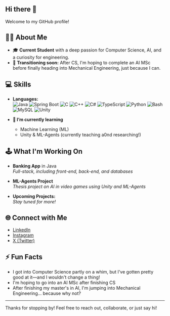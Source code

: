 ## Hi there 👋

Welcome to my GitHub profile!

## 👨‍🎓 About Me

- 🎓 **Current Student** with a deep passion for Computer Science, AI, and a curiosity for engineering.
- 🚀 **Transitioning soon:** After CS, I'm hoping to complete an AI MSc before finally heading into Mechanical Engineering, just because I can.

## 💻 Skills

- **Languages:**  
  ![Java](https://img.shields.io/badge/Java-%23ED8B00.svg?style=for-the-badge&logo=openjdk&logoColor=white)
  ![Spring Boot](https://img.shields.io/badge/Spring%20Boot-6DB33F?lstyle=for-the-badge&logo=springboot&logoColor=fff)
  ![C](https://img.shields.io/badge/C-%2300599C.svg?style=for-the-badge&logo=c&logoColor=white)
  ![C++](https://img.shields.io/badge/C++-%2300599C.svg?style=for-the-badge&logo=c%2B%2B&logoColor=white)
  ![C#](https://img.shields.io/badge/C%23-%23239120.svg?style=for-the-badge&logo=c-sharp&logoColor=white)
  ![TypeScript](https://img.shields.io/badge/TypeScript-%23007ACC.svg?style=for-the-badge&logo=typescript&logoColor=white)
  ![Python](https://img.shields.io/badge/Python-%233776AB.svg?style=for-the-badge&logo=python&logoColor=white)
  ![Bash](https://img.shields.io/badge/Bash-4EAA25?style=for-the-badge&llogo=gnubash&logoColor=fff)
  ![MySQL](https://img.shields.io/badge/MySQL-4479A1?style=for-the-badge&llogo=mysql&logoColor=fff)
  ![Unity](https://img.shields.io/badge/Unity-%23000000.svg?style=for-the-badge&llogo=unity&logoColor=white)

- **🌱 I’m currently learning**  
  - Machine Learning (ML)
  - Unity & ML-Agents (currently teaching a0nd researching!)

## 🕹️ What I'm Working On

- **Banking App** in Java  
  _Full-stack, including front-end, back-end, and databases_

- **ML-Agents Project**  
  _Thesis project on AI in video games using Unity and ML-Agents_

- **Upcoming Projects:**  
  _Stay tuned for more!_

## 🌐 Connect with Me

- [LinkedIn](https://www.linkedin.com/in/whard-assaf/)
- [Instagram](https://www.instagram.com/whard.assaf3/)
- [X (Twitter)](https://x.com/Whard_Assaf)

## ⚡ Fun Facts

- I got into Computer Science partly on a whim, but I've gotten pretty good at it—and I wouldn't change a thing!
- I'm hoping to go into an AI MSc after finishing CS
- After finishing my master's in AI, I'm jumping into Mechanical Engineering… because why not?

---

Thanks for stopping by! Feel free to reach out, collaborate, or just say hi!
